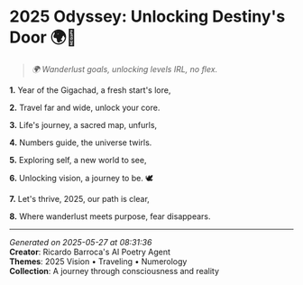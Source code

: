 # 2025 Odyssey: Unlocking Destiny's Door 🌍🌠

> *🌍 Wanderlust goals, unlocking levels IRL, no flex.*

**1.** Year of the Gigachad, a fresh start's lore,


**2.** Travel far and wide, unlock your core.


**3.** Life's journey, a sacred map, unfurls,


**4.** Numbers guide, the universe twirls.


**5.** Exploring self, a new world to see,


**6.** Unlocking vision, a journey to be. 🕊️


**7.** Let's thrive, 2025, our path is clear,


**8.** Where wanderlust meets purpose, fear disappears.



---

*Generated on 2025-05-27 at 08:31:36*  
**Creator**: Ricardo Barroca's AI Poetry Agent  
**Themes**: 2025 Vision • Traveling • Numerology  
**Collection**: A journey through consciousness and reality